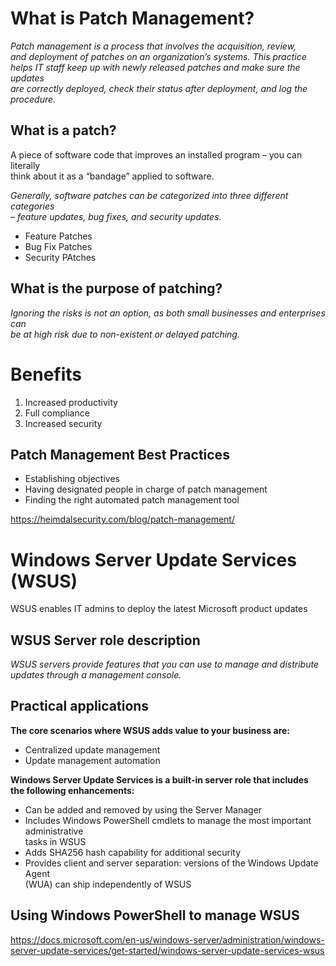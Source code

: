 # What is Patch Management?
_Patch management is a process that involves the acquisition, review,  
and deployment of patches on an organization’s systems. This practice   
helps IT staff keep up with newly released patches and make sure the updates  
are correctly deployed, check their status after deployment, and log the procedure._

## What is a patch?

A piece of software code that improves an installed program – you can literally  
think about it as a “bandage” applied to software. 

_Generally, software patches can be categorized into three different categories  
– feature updates, bug fixes, and security updates._

* Feature Patches  
* Bug Fix Patches  
* Security PAtches  

## What is the purpose of patching?  

 _Ignoring the risks is not an option, as both small businesses and enterprises can  
 be at high risk due to non-existent or delayed patching._
 
 # Benefits
 
 1. Increased productivity  
 2. Full compliance  
 3. Increased security  
 
 ## Patch Management Best Practices
 
 * Establishing objectives  
 * Having designated people in charge of patch management  
 * Finding the right automated patch management tool  

https://heimdalsecurity.com/blog/patch-management/

# Windows Server Update Services (WSUS)

WSUS enables IT admins to deploy the latest Microsoft product updates

## WSUS Server role description

_WSUS servers provide features that you can use to manage and distribute  
updates through a management console._

## Practical applications

**The core scenarios where WSUS adds value to your business are:**  

* Centralized update management  
* Update management automation

**Windows Server Update Services is a built-in server role that includes  
the following enhancements:**

* Can be added and removed by using the Server Manager  
* Includes Windows PowerShell cmdlets to manage the most important administrative  
tasks in WSUS  
* Adds SHA256 hash capability for additional security  
* Provides client and server separation: versions of the Windows Update Agent  
(WUA) can ship independently of WSUS    

## Using Windows PowerShell to manage WSUS

https://docs.microsoft.com/en-us/windows-server/administration/windows-server-update-services/get-started/windows-server-update-services-wsus
